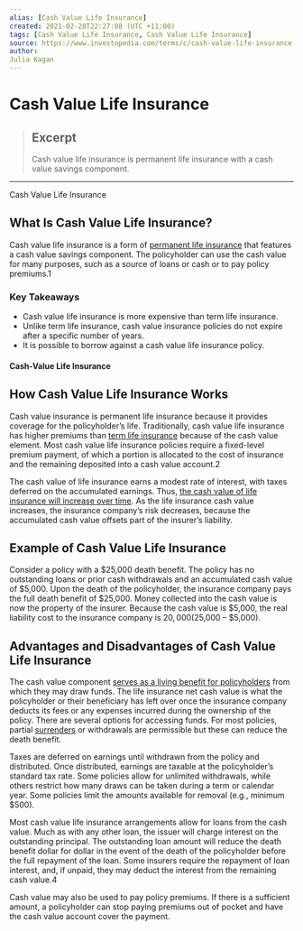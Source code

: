 ```yaml
---
alias: [Cash Value Life Insurance]
created: 2021-02-28T22:27:08 (UTC +11:00)
tags: [Cash Value Life Insurance, Cash Value Life Insurance]
source: https://www.investopedia.com/terms/c/cash-value-life-insurance.asp
author: 
Julia Kagan
---
```


# Cash Value Life Insurance

> ## Excerpt
> Cash value life insurance is permanent life insurance with a cash value savings component.

---

Cash Value Life Insurance
## What Is Cash Value Life Insurance?

Cash value life insurance is a form of [permanent life insurance](https://www.investopedia.com/terms/p/permanentlife.asp) that features a cash value savings component. The policyholder can use the cash value for many purposes, such as a source of loans or cash or to pay policy premiums.1

### Key Takeaways

-   Cash value life insurance is more expensive than term life insurance.
-   Unlike term life insurance, cash value insurance policies do not expire after a specific number of years.
-   It is possible to borrow against a cash value life insurance policy. 

#### Cash-Value Life Insurance

## How Cash Value Life Insurance Works

Cash value insurance is permanent life insurance because it provides coverage for the policyholder’s life. Traditionally, cash value life insurance has higher premiums than [term life insurance](https://www.investopedia.com/terms/t/termlife.asp) because of the cash value element. Most cash value life insurance policies require a fixed-level premium payment, of which a portion is allocated to the cost of insurance and the remaining deposited into a cash value account.2

The cash value of life insurance earns a modest rate of interest, with taxes deferred on the accumulated earnings. Thus, [the cash value of life insurance will increase over time](https://www.investopedia.com/articles/personal-finance/082114/how-cash-value-builds-life-insurance-policy.asp). As the life insurance cash value increases, the insurance company’s risk decreases, because the accumulated cash value offsets part of the insurer’s liability.

## Example of Cash Value Life Insurance

Consider a policy with a $25,000 death benefit. The policy has no outstanding loans or prior cash withdrawals and an accumulated cash value of $5,000. Upon the death of the policyholder, the insurance company pays the full death benefit of $25,000. Money collected into the cash value is now the property of the insurer. Because the cash value is $5,000, the real liability cost to the insurance company is $20,000 ($25,000 – $5,000).

## Advantages and Disadvantages of Cash Value Life Insurance

The cash value component [serves as a living benefit for policyholders](https://www.investopedia.com/articles/personal-finance/082114/6-ways-capture-cash-value-life-insurance.asp) from which they may draw funds. The life insurance net cash value is what the policyholder or their beneficiary has left over once the insurance company deducts its fees or any expenses incurred during the ownership of the policy. There are several options for accessing funds. For most policies, partial [surrenders](https://www.investopedia.com/terms/c/cashsurrendervalue.asp) or withdrawals are permissible but these can reduce the death benefit.

Taxes are deferred on earnings until withdrawn from the policy and distributed. Once distributed, earnings are taxable at the policyholder’s standard tax rate. Some policies allow for unlimited withdrawals, while others restrict how many draws can be taken during a term or calendar year. Some policies limit the amounts available for removal (e.g., minimum $500).

Most cash value life insurance arrangements allow for loans from the cash value. Much as with any other loan, the issuer will charge interest on the outstanding principal. The outstanding loan amount will reduce the death benefit dollar for dollar in the event of the death of the policyholder before the full repayment of the loan. Some insurers require the repayment of loan interest, and, if unpaid, they may deduct the interest from the remaining cash value.4

Cash value may also be used to pay policy premiums. If there is a sufficient amount, a policyholder can stop paying premiums out of pocket and have the cash value account cover the payment.
